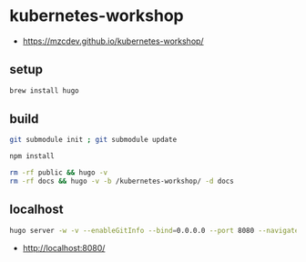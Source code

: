 # kubernetes-workshop

* <https://mzcdev.github.io/kubernetes-workshop/>

## setup

```bash
brew install hugo
```

## build

```bash
git submodule init ; git submodule update

npm install

rm -rf public && hugo -v
rm -rf docs && hugo -v -b /kubernetes-workshop/ -d docs
```

## localhost

```bash
hugo server -w -v --enableGitInfo --bind=0.0.0.0 --port 8080 --navigateToChanged
```

* <http://localhost:8080/>
